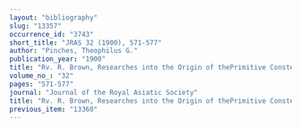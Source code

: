 ```yaml
---
layout: "bibliography"
slug: "13357"
occurrence_id: "3743"
short_title: "JRAS 32 (1900), 571-577"
author: "Pinches, Theophilus G."
publication_year: "1900"
title: "Rv. R. Brown, Researches into the Origin of thePrimitive Constellations of the Greeks, Phoenicians, and Babylonians"
volume_no_: "32"
pages: "571-577"
journal: "Journal of the Royal Asiatic Society"
title: "Rv. R. Brown, Researches into the Origin of thePrimitive Constellations of the Greeks, Phoenicians, and Babylonians"
previous_item: "13360"
---
```

